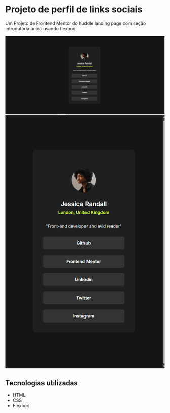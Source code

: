 # Projeto de perfil de links sociais
Um Projeto de Frontend Mentor do huddle landing page com seção introdutória única usando flexbox

![social-desktop](./src/images/sociallinks1.gif)
![social-mobile](./src/images/sociallinks2.gif)

## Tecnologias utilizadas
- HTML 
- CSS
- Flexbox
